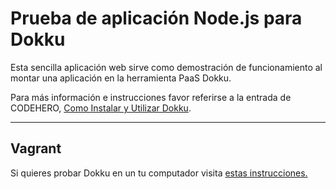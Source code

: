 # Prueba de aplicación Node.js para Dokku

Esta sencilla aplicación web sirve como demostración de funcionamiento al montar una aplicación en la herramienta PaaS Dokku.

Para más información e instrucciones favor referirse a la entrada de CODEHERO, [Como Instalar y Utilizar Dokku](http://codehero.co/como-instalar-y-utilizar-dokku/).

***

## Vagrant

Si quieres probar Dokku en un tu computador visita [estas instrucciones.](Instrucciones-Vagrant.md)
